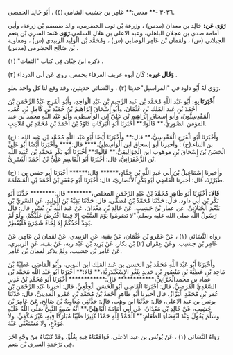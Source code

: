 ٣٠٣٦ -** مدس:** عَامِر بن جشيب الشامي (٤) ، أَبُو خَالِد الحمصي.

**رَوَى عَن:** خَالِد بن معدان (مدس) ، وزرعة بْن ثوب الحضرمي، والد ضمضم بْن زرعة، وأبي أمامة صدي بن عجلان الباهلي، وعبد الاعلى بن هلال السلمي.**رَوَى عَنه:** السري بْن ينعم الجبلاني (س) ، ولقمان بْن عَامِر الوصابي (س) ، ومُحَمَّد بْن الْوَلِيد الزبيدي (س) ، ومعاوية بْن صَالِح الحضرمي (مدس) .

ذكره ابنُ حِبَّان فِي كتاب "الثقات" (١) .

**وَقَال غيره:** كَانَ أبوه عريف العرفاء بحمص، روى عَن أبي الدرداء (٢) .

رَوَى لَهُ أَبُو داود في "المراسيل"حديثا (٣) ، والنَّسَائي حديثين، وقد وقع لنا كل واحد بعلو.

**أَخْبَرَنَا بِهِ:** أَبُو عَبْد اللَّهِ مُحَمَّد بْن عَبد الرَّحِيمِ بْنِ عَبْدِ الْوَاحِدِ، وأَبُو الْفَرِجِ عَبْدُ الرَّحْمَنِ بْنُ أَحْمَدَ بْنِ عَبد المَلِك بْنِ عُثْمَانَ، وأَبُو إِسْحَاقَ إِبْرَاهِيمُ بْنُ حُمَيْدِ بْنِ كَامِلِ بْنِ عُمَر، الْمَقْدِسِيُّونَ، وأبو إسحاق إِبْرَاهِيم بْن عَلِيّ ابن الواسطي، وأَبُو عَبْد اللَّهِ محمد بن عبد المؤمن الصُّورِيُّ،** قَالُوا:** أَخْبَرَنَا أَبُو الْبَرَكَاتِ دَاوُدُ بْنُ أَحْمَدَ بْنِ مُحَمَّدِ بْنِ مُلاعِبٍ.

(ح) : وأَخْبَرَنَا أَبُو الْفَرَجِ الْمَقْدِسِيُّ،** قال:** وأَخْبَرَنَا أَيْضًا أَبُو عَبْد اللَّهِ مُحَمَّد بْن عَبد الله بن البناء.(ح) : وأخبرنا أبو إسحاق ابن الْوَاسِطِيُّ،**** قال:**** وأَخْبَرَنَا أَيْضًا أَبُو عَلِيٍّ الْحَسَنُ بْنُ إِسْحَاقَ بْنِ موهوب ابن الْجَوَالِيقِيُّ،** قَالُوا:** أَخْبَرَنَا أَبُو بَكْرٍ مُحَمَّد بْن عُبَيد اللَّهِ بْن الزَّعْفَرَانِيُّ، قال: أَخْبَرَنَا أَبُو الْقَاسِمِ عَلِيُّ بْنُ أَحْمَدَ الْبُسْرِيُّ.

(ح) : وأخبرنا إِسْمَاعِيلُ بْنُ أَبي عَبد اللَّهِ بْنِ حَمَّادٍ،****** قال:****** أَخْبَرَنَا أبو حفص بن طَبَرْزَذَ، قال: أخبرنا الْقَاضِي أَبُو بَكْرٍ الأَنْصارِيّ، قال: أَخْبَرَنَا أَبُو جَعْفَرٍ بْنُ أَحْمَدَ بْنِ الْمَسْلَمَةَ.

**قَالا:** أَخْبَرَنَا أَبُو طَاهِرٍ مُحَمَّدُ بْنُ عَبْدِ الرَّحْمَنِ المخلص،******** قال:******** حَدَّثَنَا أَبُو بَكْر بْن أَبي داود، قال: حَدَّثَنَا مُحَمَّدُ بْنُ مُصَفَّى، قال: حَدَّثَنَا بَقِيَّةُ بْنُ الْوَلِيدِ، عَنِ السَّرِيِّ بْنِ يَنْعُمَ الْجُبَلانِيِّ، عن عمار بْنُ جَشِيبٍ، عَنْ خَالِدِ بْنِ مَعْدَانَ، عَنْ عَبد اللَّهِ بْنِ بُسْرٍ، قال: قال رَسُولُ اللَّه صلى الله عليه وسلم،"لا تَصُومُوا يَوْمَ السَّبْتِ إِلا فِيمَا افْتُرِضَ عَلَيْكُمْ، ولَوْ لَمْ يَجِدْ أَحَدُكُمْ إِلا لِحَاءَ شَجَرَةٍ فَلْيُفْطِرْ.

رواه النَّسَائي (١) ، عَنْ عَمْرو بْن عُثْمَان، عَنْ بقية، عَنِ الزبيدي، عَنْ لقمان بْن عَامِر، عَنْ عَامِر بْن جشيب. وعَنْ عِمْران (٢) بْن بكار، عَنْ يَزِيد بْن عَبْد ربه، عَنْ بقية، عَنِ الزبيري، عَنْ عَامِر بْن جشيب، ولَمْ يذكر لقمان بْن عَامِر.

وأَخْبَرَنَا أَبُو عَبْد اللَّهِ مُحَمَّد بْن الحسن بن عَبد المَلِك ابن البوبي، وأَبُو الْمَاضِي عَطِيَّةُ بْنُ مَاجِدِ بْنِ عَطِيَّةَ بْنِ مَنْصُورِ بْنِ حَدِيدٍ بِثَغْرِ الإِسْكَنْدَرِيَّةِ،** قَالا:** أَخْبَرَنَا أَبُو عَبْد اللَّهِ مُحَمَّد بْن عماد بن محمدالْحَرَّانِيُّ،************ قال:************ أَخْبَرَنَا أَبُو مُحَمَّدِ بْنُ غَدِيرٍ السَّعْدِيُّ الْفَرَضِيُّ، قال: أَخْبَرَنَا الْقَاضِي أَبُو الْحَسَنِ الْخِلْعِيُّ، قال: أخبرنا عَبْد الرَّحْمَنِ بْن عُمَر بْنِ مُحَمَّدٍ الْبَزَّازُ، قال أخبرنا أَبُو طَاهِرٍ أَحْمَدُ بْنُ مُحَمَّدِ بْنِ عَمْرو الْمَدِينِيُّ، قال: حَدَّثَنَا يونس بن عبد الاعلى، قال: حَدَّثَنَا ابن وهب، قال: حَدَّثَنِي مُعَاوِيَةُ بْنُ صَالِحٍ، عَنْ عَامِرُ بْنُ جَشِيبٍ، عَنْ خَالِدِ بْنِ مَعْدَانَ، عَن أَبِي أُمَامَةَ الْبَاهِلِيِّ،** أَنَّهُ سَمِعَ النَّبِيُّ صَلَّى اللَّهُ عَلَيْهِ وسَلَّمَ يَقُولُ عِنْدَ انْقِضَاءِ الطَّعَامِ:** الْحَمْدُ لِلَّهِ حَمْدًا كَثِيرًا طَيِّبًا مُبَارَكًا فِيهِ، غَيْرُ مَكْفِيٍّ، ولا مُوَدَّعٍ، ولا مُسْتَغْنًى عَنْهُ.

رَوَاهُ النَّسَائي (١) ، عَنْ يُونُس بن عبد الاعلى، فَوَافَقْنَاهُ فِيهِ بِعُلُوٍّ، وقَدْ كَتَبْنَاهُ مِنْ وجْهٍ آخَرَ فِي تَرْجَمَةِ السري بْن ينعم.